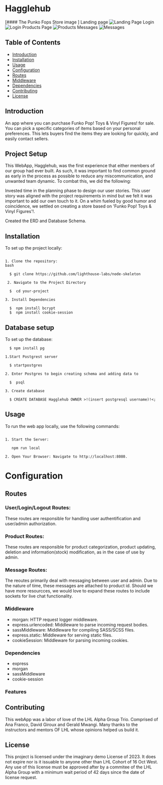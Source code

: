 # Hagglehub

[#### The Punko Fops Store image ]
Landing page
![Landing Page](./images/example.png)
Login
![Login](./images/example.png)
Products Page
![Products](./images/mages/example.png)
Messages
![Messages](./images/mages/example.png)


## Table of Contents
- [Introduction](#introduction)
- [Installation](#installation)
- [Usage](#usage)
- [Configuration](#configuration)
- [Routes](#routes)
- [Middleware](#middleware)
- [Dependencies](#dependencies)
- [Contributing](#contributing)
- [License](#license)

## Introduction

An app where you can purchase Funko Pop! Toys & Vinyl Figures! for sale. You can pick a specific categories of items based on your personal preferences. This lets buyers find the items they are looking for quickly, and easily contact sellers.

## Project Setup

This WebApp, Hagglehub, was the first experience that either members of our group had ever built. As such, it was important to find common ground as early in the process as possible to reduce any miscommunication, and unwanted team dynamic. To combat this, we did the following:

Invested time in the planning phase to design our user stories. This user story was aligned with the project requirements in mind but we felt it was important to add our own touch to it. On a whim fueled by good humor and coincidence, we settled on creating a store based on 'Funko Pop! Toys & Vinyl Figures'!.

Created the ERD and Database Schema. 

## Installation

To set up the project locally:
```

1. Clone the repository:
bash

  $ git clone https://github.com/lighthouse-labs/node-skeleton
  
 2. Navigate to the Project Directory

  $  cd your-project

3. Install Dependencies

  $  npm install bcrypt
  $  npm install cookie-session

```
## Database setup
To set up the database:

```
  $ npm install pg

1.Start Postgrest server

  $ startpostgres

2. Enter Postgres to begin creating schema and adding data to 

  $  psql

3. Create database

  $ CREATE DATABASE Hagglehub OWNER >!(insert postgresql username)!<; 

```
## Usage

 To run the web app locally, use the following commands:
 ```

1. Start the Server:

    npm run local 

2. Open Your Browser: Navigate to http://localhost:8080.

```
# Configuration

## Routes
 ### User/Login/Logout Routes:
 These routes are responsible for handling user authentification and user/admin authorization.

  ### Product Routes:
 These routes are responsible for product categorization, product updating, deletion and information(stock) modification, as in the case of use by admin.

 ### Message Routes:
 The reoutes primarily deal with messaging between user and admin. Due to the nature of time, these messages are attached to product id. Should we have more resourcces, we would love to expand these routes to include sockets for live chat functionality.

### Middleware
 - morgan: HTTP request logger middleware.
 - express.urlencoded: Middleware to parse incoming request bodies.
 - sassMiddleware: Middleware for compiling SASS/SCSS files.
 - express.static: Middleware for serving static files.
 - cookieSession: Middleware for parsing incoming cookies.

### Dependencies
 - express
 - morgan
 - sassMiddleware
 - cookie-session

### Features



## Contributing
This webApp was a labor of love of the LHL Alpha Group Trio. Comprised of Ana Franco, David Giroux and Gerald Mwangi. Many thanks to the instructors and mentors OF LHL whose opinions helped us build it.

## License
 This project is licensed under the imaginary demo License of 2023. It does not expire nor is it issuable to anyone other than LHL Cohort of 16 Oct West. Any use of this license must be approved after by a commitee of the LHL Alpha Group with a minimum wait period of 42 days since the date of license request.

